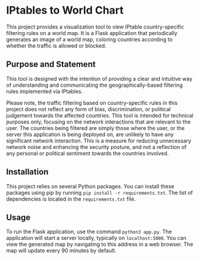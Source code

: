 # IPtables to World Chart

This project provides a visualization tool to view IPtable country-specific filtering rules on a world map. It is a Flask application that periodically generates an image of a world map, coloring countries according to whether the traffic is allowed or blocked.

## Purpose and Statement

This tool is designed with the intention of providing a clear and intuitive way of understanding and communicating the geographically-based filtering rules implemented via IPtables. 

Please note, the traffic filtering based on country-specific rules in this project does not reflect any form of bias, discrimination, or political judgement towards the affected countries. This tool is intended for technical purposes only, focusing on the network interactions that are relevant to the user. The countries being filtered are simply those where the user, or the server this application is being deployed on, are unlikely to have any significant network interaction. This is a measure for reducing unnecessary network noise and enhancing the security posture, and not a reflection of any personal or political sentiment towards the countries involved. 

## Installation

This project relies on several Python packages. You can install these packages using pip by running `pip install -r requirements.txt`. The list of dependencies is located in the `requirements.txt` file.

## Usage

To run the Flask application, use the command `python3 app.py`. The application will start a server locally, typically on `localhost:5000`. You can view the generated map by navigating to this address in a web browser. The map will update every 90 minutes by default.